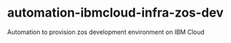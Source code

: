 # automation-ibmcloud-infra-zos-dev
Automation to provision zos development environment on IBM Cloud
